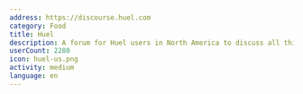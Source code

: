```yaml
---
address: https://discourse.huel.com
category: Food
title: Huel
description: A forum for Huel users in North America to discuss all things Huel!
userCount: 2280
icon: huel-us.png
activity: medium
language: en
---
```


